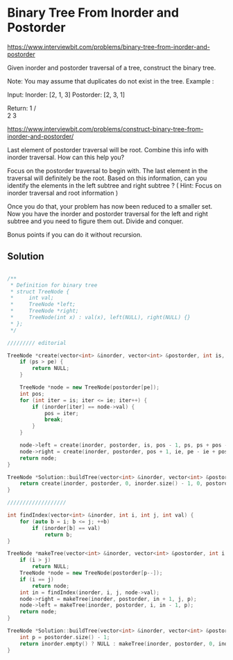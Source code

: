 # Binary Tree From Inorder and Postorder

https://www.interviewbit.com/problems/binary-tree-from-inorder-and-postorder


Given inorder and postorder traversal of a tree, construct the binary tree.

 Note: You may assume that duplicates do not exist in the tree. 
Example :

Input: 
        Inorder: [2, 1, 3]
        Postorder: [2, 3, 1]

Return: 
            1
           / \
          2   3

https://www.interviewbit.com/problems/construct-binary-tree-from-inorder-and-postorder/


Last element of postorder traversal will be root. Combine this info with inorder traversal. How can this help you?



Focus on the postorder traversal to begin with. 
The last element in the traversal will definitely be the root. 
Based on this information, can you identify the elements in the left subtree and right subtree ?
( Hint: Focus on inorder traversal and root information )

Once you do that, your problem has now been reduced to a smaller set. Now you have the inorder and postorder
traversal for the left and right subtree and you need to figure them out. 
Divide and conquer.

Bonus points if you can do it without recursion.



## Solution

```cpp

/**
 * Definition for binary tree
 * struct TreeNode {
 *     int val;
 *     TreeNode *left;
 *     TreeNode *right;
 *     TreeNode(int x) : val(x), left(NULL), right(NULL) {}
 * };
 */

///////// editorial

TreeNode *create(vector<int> &inorder, vector<int> &postorder, int is, int ie, int ps, int pe) {
    if (ps > pe) {
        return NULL;
    }

    TreeNode *node = new TreeNode(postorder[pe]);
    int pos;
    for (int iter = is; iter <= ie; iter++) {
        if (inorder[iter] == node->val) {
            pos = iter;
            break;
        }
    }

    node->left = create(inorder, postorder, is, pos - 1, ps, ps + pos - is - 1);
    node->right = create(inorder, postorder, pos + 1, ie, pe - ie + pos, pe - 1);
    return node;
}

TreeNode *Solution::buildTree(vector<int> &inorder, vector<int> &postorder) {
    return create(inorder, postorder, 0, inorder.size() - 1, 0, postorder.size() - 1);
}

///////////////////

int findIndex(vector<int> &inorder, int i, int j, int val) {
    for (auto b = i; b <= j; ++b)
        if (inorder[b] == val)
            return b;
}

TreeNode *makeTree(vector<int> &inorder, vector<int> &postorder, int i, int j, int &p) {
    if (i > j)
        return NULL;
    TreeNode *node = new TreeNode(postorder[p--]);
    if (i == j)
        return node;
    int in = findIndex(inorder, i, j, node->val);
    node->right = makeTree(inorder, postorder, in + 1, j, p);
    node->left = makeTree(inorder, postorder, i, in - 1, p);
    return node;
}

TreeNode *Solution::buildTree(vector<int> &inorder, vector<int> &postorder) {
    int p = postorder.size() - 1;
    return inorder.empty() ? NULL : makeTree(inorder, postorder, 0, inorder.size() - 1, p);
}
```